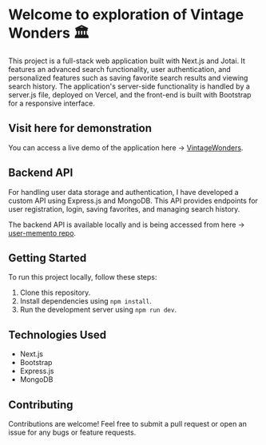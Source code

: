 # Welcome to exploration of Vintage Wonders 🏛️

This project is a full-stack web application built with Next.js and Jotai. It features an advanced search functionality, user authentication, and personalized features such as saving favorite search results and viewing search history. The application's server-side functionality is handled by a server.js file, deployed on Vercel, and the front-end is built with Bootstrap for a responsive interface.

## Visit here for demonstration

You can access a live demo of the application here -> [VintageWonders](https://vintagewonders.vercel.app).

## Backend API

For handling user data storage and authentication, I have developed a custom API using Express.js and MongoDB. This API provides endpoints for user registration, login, saving favorites, and managing search history.

The backend API is available locally and is being accessed from here -> [user-memento repo](https://github.com/kvora2/user-memento).

## Getting Started

To run this project locally, follow these steps:

1. Clone this repository.
2. Install dependencies using `npm install`.
3. Run the development server using `npm run dev`.

## Technologies Used

- Next.js
- Bootstrap
- Express.js
- MongoDB

## Contributing

Contributions are welcome! Feel free to submit a pull request or open an issue for any bugs or feature requests.
